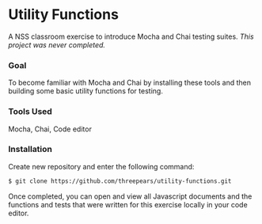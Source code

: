 # Utility Functions

A NSS classroom exercise to introduce Mocha and Chai testing suites. *This project was never completed.*

### Goal

To become familiar with Mocha and Chai by installing these tools and then building some basic utility functions for testing.

### Tools Used

Mocha, Chai, Code editor

### Installation

Create new repository and enter the following command:

```sh
$ git clone https://github.com/threepears/utility-functions.git
```

Once completed, you can open and view all Javascript documents and the functions and tests that were written for this exercise locally in your code editor.
